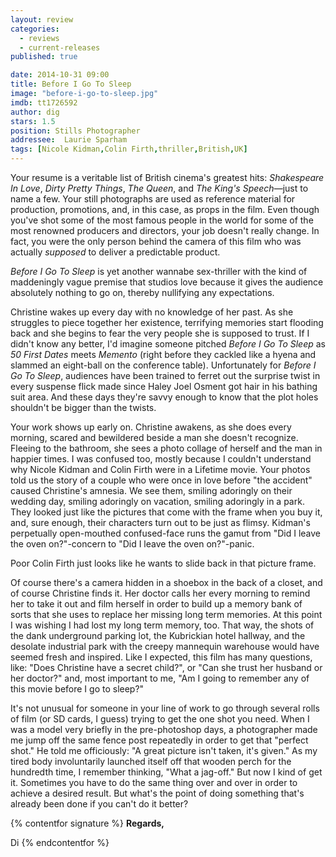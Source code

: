 ```yaml
---
layout: review
categories: 
  - reviews
  - current-releases
published: true

date: 2014-10-31 09:00
title: Before I Go To Sleep
image: "before-i-go-to-sleep.jpg"
imdb: tt1726592
author: dig
stars: 1.5
position: Stills Photographer
addressee:  Laurie Sparham
tags: [Nicole Kidman,Colin Firth,thriller,British,UK]
---
```


Your resume is a veritable list of British cinema's greatest hits: _Shakespeare In Love_, _Dirty Pretty Things_, _The Queen_, and *The King's Speech*—just to name a few. Your still photographs are used as reference material for production, promotions, and, in this case, as props in the film. Even though you've shot some of the most famous people in the world for some of the most renowned producers and directors, your job doesn't really change. In fact, you were the only person behind the camera of this film who was actually _supposed_ to deliver a predictable product. 

_Before I Go To Sleep_ is yet another wannabe sex-thriller with the kind of maddeningly vague premise that studios love because it gives the audience absolutely nothing to go on, thereby nullifying any expectations.

Christine wakes up every day with no knowledge of her past. As she struggles to piece together her existence, terrifying memories start flooding back and she begins to fear the very people she is supposed to trust. If I didn't know any better, I'd imagine someone pitched _Before I Go To Sleep_ as _50 First Dates_ meets _Memento_ (right before they cackled like a hyena and slammed an eight-ball on the conference table). Unfortunately for _Before I Go To Sleep_, audiences have been trained to ferret out the surprise twist in every suspense flick made since Haley Joel Osment got hair in his bathing suit area. And these days they're savvy enough to know that the plot holes shouldn't be bigger than the twists.

Your work shows up early on. Christine awakens, as she does every morning, scared and bewildered beside a man she doesn't recognize. Fleeing to the bathroom, she sees a photo collage of herself and the man in happier times. I was confused too, mostly because I couldn't understand why Nicole Kidman and Colin Firth were in a Lifetime movie. Your photos told us the story of a couple who were once in love before "the accident" caused Christine's amnesia. We see them, smiling adoringly on their wedding day, smiling adoringly on vacation, smiling adoringly in a park. They looked just like the pictures that come with the frame when you buy it, and, sure enough, their characters turn out to be just as flimsy. Kidman's perpetually open-mouthed confused-face runs the gamut from "Did I leave the oven on?"-concern to "Did I leave the oven on?"-panic.

Poor Colin Firth just looks like he wants to slide back in that picture frame.

Of course there's a camera hidden in a shoebox in the back of a closet, and of course Christine finds it. Her doctor calls her every morning to remind her to take it out and film herself in order to build up a memory bank of sorts that she uses to replace her missing long term memories. At this point I was wishing I had lost my long term memory, too. That way, the shots of the dank underground parking lot, the Kubrickian hotel hallway, and the desolate industrial park with the creepy mannequin warehouse would have seemed fresh and inspired. Like I expected, this film has many questions, like: "Does Christine have a secret child?", or "Can she trust her husband or her doctor?" and, most important to me, "Am I going to remember any of this movie before I go to sleep?"

It's not unusual for someone in your line of work to go through several rolls of film (or SD cards, I guess) trying to get the one shot you need. When I was a model very briefly in the pre-photoshop days, a photographer made me jump off the same fence post repeatedly in order to get that "perfect shot." He told me officiously: "A great picture isn't taken, it's given." As my tired body involuntarily launched itself off that wooden perch for the hundredth time, I remember thinking, "What a jag-off." But now I kind of get it. Sometimes you have to do the same thing over and over in order to achieve a desired result. But what's the point of doing something that's already been done if you can't do it better?

{% contentfor signature %}
**Regards,**

Di
{% endcontentfor %}